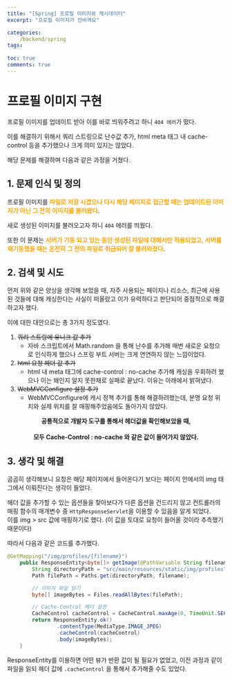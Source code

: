 ```yaml
---
title: "[Spring] 프로필 이미지와 캐시데이터"
excerpt: "프로필 이미지가 안바껴요"

categories:
    /backend/spring
tags:
   
toc: true
comments: true
---
```

<style type = 'text/css'>
    .o{
    font-weight: bold;
    color:orange;
    }
</style>

# 프로필 이미지 구현

프로필 이미지를 업데이트 받아 이를 바로 띄워주려고 하니 `404 에러`가 떴다.

이를 해결하기 위해서 쿼리 스트링으로 난수값 추가, html meta 태그 내 cache-control 등을 추가했으나 크게 의미 있지는 않았다.

해당 문제를 해결하며 다음과 같은 과정을 거쳤다.

## 1. 문제 인식 및 정의

프로필 이미지를 <span class = "o">파일로 저장 시켰으나 다시 해당 페이지로 접근할 때는 업데이트된 이미지가 아닌 그 전의 이미지를 불러왔다</span>.

새로 생성된 이미지를 불러오고자 하니 `404` 에러를 띄웠다.

또한 이 문제는 <span class = "o">서버가 기동 되고 있는 동안 생성된 파일에 대해서만 적용되었고, 서버를 재기동했을 때는 온전히 그 전의 파일로 취급되어 잘 불러와졌다</span>.

## 2. **검색 및 시도**

먼저 위와 같은 양상을 생각해 보았을 때, 자주 사용되는 페이지나 리소스, 최근에 사용된 것들에 대해 캐싱한다는 사실이 떠올랐고 이가 유력하다고 판단되어 중점적으로 해결하고자 했다.

이에 대한 대안으로는 총 3가지 정도였다.

1. ~~쿼리 스트링에 유니크 값 추가~~
    -  자바 스크립트에서 Math.random 을 통해 난수를 추가해 매번 새로운 요청으로 인식하게 했으나 스프링 부트 서버는 크게 연연하지 않는 느낌이었다.
2. ~~html 요청 헤더 값 추가~~
    -  html 내 meta 태그에 cache-control : no-cache 추가해 캐싱을 우회하려 했으나 이는 왜인지 알지 못한채로 실패로 끝났다. 이유는 아래에서 밝혀냈다.
3. ~~WebMVCConfigure 설정 추가~~
    - WebMVCConfigure에 캐시 정책 추가를 통해 해결하려했는데, 분명 요청 위치와 실제 위치를 잘 매핑해주었음에도 돌아가지 않았다.



**<center>공통적으로 개발자 도구를 통해서 헤더값을 확인해보았을 때,</center>**  
**<center>모두 Cache-Control : no-cache 와 같은 값이 들어가지 않았다.</center>**

## 3. 생각 및 해결

곰곰히 생각해보니 요청은 해당 페이지에서 들어온다기 보다는 페이지 안에서의 img 태그에서 이뤄진다는 생각이 들었다. 

헤더 값을 추가할 수 있는 옵션들을 찾아보다가 다른 옵션을 건드리지 않고 컨트롤러의 매핑 함수의 매개변수 중 `HttpResponseServlet`을 이용할 수 있음을 알게 되었다.  
이를 img > src 값에 매핑하기로 했다. (이 값을 토대로 요청이 들어올 것이라 추측했기 때문이다)

따라서 다음과 같은 코드를 추가했다.

```java
@GetMapping("/img/profiles/{filename}")
    public ResponseEntity<byte[]> getImage(@PathVariable String filename) throws IOException {
        String directoryPath = "src/main/resources/static/img/profiles";
        Path filePath = Paths.get(directoryPath, filename);

        // 이미지 파일 읽기
        byte[] imageBytes = Files.readAllBytes(filePath);

        // Cache-Control 헤더 설정
        CacheControl cacheControl = CacheControl.maxAge(0, TimeUnit.SECONDS).noCache().mustRevalidate();
        return ResponseEntity.ok()
                .contentType(MediaType.IMAGE_JPEG)
                .cacheControl(cacheControl)
                .body(imageBytes);
    }
```

ResponseEntity를 이용하면 어떤 뷰가 반환 값이 될 필요가 없었고, 이전 과정과 같이 파일을 읽되 헤더 값에 `.cacheControl` 을 통해서 추가해줄 수도 있었다.